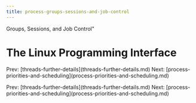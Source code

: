 ```yaml
---
title: process-groups-sessions-and-job-control
---
```


Groups, Sessions, and Job Control\"

# The Linux Programming Interface

Prev:
\[threads-further-details](threads-further-details.md)
Next:
\[process-priorities-and-scheduling](process-priorities-and-scheduling.md)

Prev:
\[threads-further-details](threads-further-details.md)
Next:
\[process-priorities-and-scheduling](process-priorities-and-scheduling.md)
